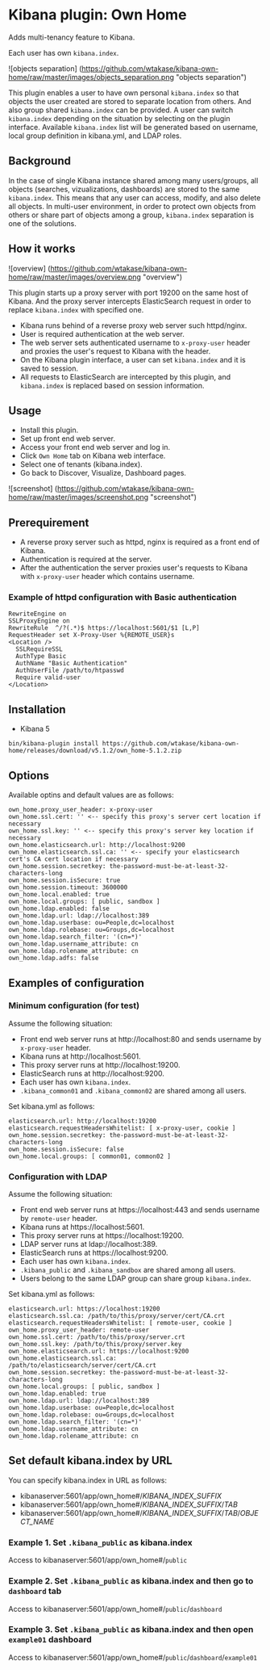 Kibana plugin: Own Home
====

Adds multi-tenancy feature to Kibana.

Each user has own `kibana.index`.

![objects separation] (https://github.com/wtakase/kibana-own-home/raw/master/images/objects_separation.png "objects separation")

This plugin enables a user to have own personal `kibana.index` so that objects the user created are stored to separate location from others. And also group shared `kibana.index` can be provided. A user can switch `kibana.index` depending on the situation by selecting on the plugin interface. Available `kibana.index` list will be generated based on username, local group definition in kibana.yml, and LDAP roles.

## Background

In the case of single Kibana instance shared among many users/groups, all objects (searches, vizualizations, dashboards) are stored to the same `kibana.index`. This means that any user can access, modify, and also delete all objects. In multi-user environment, in order to protect own objects from others or share part of objects among a group, `kibana.index` separation is one of the solutions.

## How it works

![overview] (https://github.com/wtakase/kibana-own-home/raw/master/images/overview.png "overview")

This plugin starts up a proxy server with port 19200 on the same host of Kibana.
And the proxy server intercepts ElasticSearch request in order to replace `kibana.index` with specified one.

 * Kibana runs behind of a reverse proxy web server such httpd/nginx.
 * User is required authentication at the web server.
 * The web server sets authenticated username to `x-proxy-user` header and proxies the user's request to Kibana with the header.
 * On the Kibana plugin interface, a user can set `kibana.index` and it is saved to session.
 * All requests to ElasticSearch are intercepted by this plugin, and `kibana.index` is replaced based on session information.

## Usage

* Install this plugin.
* Set up front end web server.
* Access your front end web server and log in.
* Click `Own Home` tab on Kibana web interface.
* Select one of tenants (kibana.index).
* Go back to Discover, Visualize, Dashboard pages.

![screenshot] (https://github.com/wtakase/kibana-own-home/raw/master/images/screenshot.png "screenshot")

## Prerequirement

* A reverse proxy server such as httpd, nginx is required as a front end of Kibana.
* Authentication is required at the server.
* After the authentication the server proxies user's requests to Kibana with `x-proxy-user` header which contains username.

### Example of httpd configuration with Basic authentication

```
RewriteEngine on
SSLProxyEngine on
RewriteRule  ^/?(.*)$ https://localhost:5601/$1 [L,P]
RequestHeader set X-Proxy-User %{REMOTE_USER}s
<Location />
  SSLRequireSSL
  AuthType Basic
  AuthName "Basic Authentication"
  AuthUserFile /path/to/htpasswd
  Require valid-user
</Location>
```

## Installation

* Kibana 5

```
bin/kibana-plugin install https://github.com/wtakase/kibana-own-home/releases/download/v5.1.2/own_home-5.1.2.zip
```

## Options

Available optins and default values are as follows:
```
own_home.proxy_user_header: x-proxy-user
own_home.ssl.cert: '' <-- specify this proxy's server cert location if necessary
own_home.ssl.key: '' <-- specify this proxy's server key location if necessary
own_home.elasticsearch.url: http://localhost:9200
own_home.elasticsearch.ssl.ca: '' <-- specify your elasticsearch cert's CA cert location if necessary
own_home.session.secretkey: the-password-must-be-at-least-32-characters-long
own_home.session.isSecure: true
own_home.session.timeout: 3600000
own_home.local.enabled: true
own_home.local.groups: [ public, sandbox ]
own_home.ldap.enabled: false
own_home.ldap.url: ldap://localhost:389
own_home.ldap.userbase: ou=People,dc=localhost
own_home.ldap.rolebase: ou=Groups,dc=localhost
own_home.ldap.search_filter: '(cn=*)'
own_home.ldap.username_attribute: cn
own_home.ldap.rolename_attribute: cn
own_home.ldap.adfs: false
```

## Examples of configuration

### Minimum configuration (for test)

Assume the following situation:

 * Front end web server runs at http://localhost:80 and sends username by `x-proxy-user` header.
 * Kibana runs at http://localhost:5601.
 * This proxy server runs at http://localhost:19200.
 * ElasticSearch runs at http://localhost:9200.
 * Each user has own `kibana.index`.
 * `.kibana_common01` and `.kibana_common02` are shared among all users.

Set kibana.yml as follows:
```
elasticsearch.url: http://localhost:19200
elasticsearch.requestHeadersWhitelist: [ x-proxy-user, cookie ]
own_home.session.secretkey: the-password-must-be-at-least-32-characters-long
own_home.session.isSecure: false
own_home.local.groups: [ common01, common02 ]
```

### Configuration with LDAP

Assume the following situation:
 
 * Front end web server runs at https://localhost:443 and sends username by `remote-user` header.
 * Kibana runs at https://localhost:5601.
 * This proxy server runs at https://localhost:19200.
 * LDAP server runs at ldap://localhost:389.
 * ElasticSearch runs at https://localhost:9200.
 * Each user has own `kibana.index`.
 * `.kibana_public` and `.kibana_sandbox` are shared among all users.
 * Users belong to the same LDAP group can share group `kibana.index`.

Set kibana.yml as follows:
```
elasticsearch.url: https://localhost:19200
elasticsearch.ssl.ca: /path/to/this/proxy/server/cert/CA.crt
elasticsearch.requestHeadersWhitelist: [ remote-user, cookie ]
own_home.proxy_user_header: remote-user
own_home.ssl.cert: /path/to/this/proxy/server.crt
own_home.ssl.key: /path/to/this/proxy/server.key
own_home.elasticsearch.url: https://localhost:9200
own_home.elasticsearch.ssl.ca: /path/to/elasticsearch/server/cert/CA.crt
own_home.session.secretkey: the-password-must-be-at-least-32-characters-long
own_home.local.groups: [ public, sandbox ]
own_home.ldap.enabled: true
own_home.ldap.url: ldap://localhost:389
own_home.ldap.userbase: ou=People,dc=localhost
own_home.ldap.rolebase: ou=Groups,dc=localhost
own_home.ldap.search_filter: '(cn=*)'
own_home.ldap.username_attribute: cn
own_home.ldap.rolename_attribute: cn
```

## Set default kibana.index by URL

You can specify kibana.index in URL as follows:

* kibanaserver:5601/app/own_home#/*KIBANA_INDEX_SUFFIX*
* kibanaserver:5601/app/own_home#/*KIBANA_INDEX_SUFFIX*/*TAB*
* kibanaserver:5601/app/own_home#/*KIBANA_INDEX_SUFFIX*/*TAB*/*OBJECT_NAME*

### Example 1. Set `.kibana_public` as kibana.index

Access to kibanaserver:5601/app/own_home#/`public`

### Example 2. Set `.kibana_public` as kibana.index and then go to `dashboard` tab

Access to kibanaserver:5601/app/own_home#/`public`/`dashboard`

### Example 3. Set `.kibana_public` as kibana.index and then open `example01` dashboard

Access to kibanaserver:5601/app/own_home#/`public`/`dashboard`/`example01`
